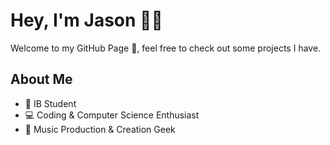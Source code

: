 # Hey, I'm Jason 👋🏻
Welcome to my GitHub Page 🥳, feel free to check out some projects I have.

## About Me
- 🏫 IB Student 
- 💻 Coding & Computer Science Enthusiast
- 🎹 Music Production & Creation Geek



<!--
**JY0850/JY0850** is a ✨ _special_ ✨ repository because its `README.md` (this file) appears on your GitHub profile.

Here are some ideas to get you started:

- 🔭 I’m currently working on ...
- 🌱 I’m currently learning ...
- 👯 I’m looking to collaborate on ...
- 🤔 I’m looking for help with ...
- 💬 Ask me about ...
- 📫 How to reach me: ...
- 😄 Pronouns: ...
- ⚡ Fun fact: ...
-->
